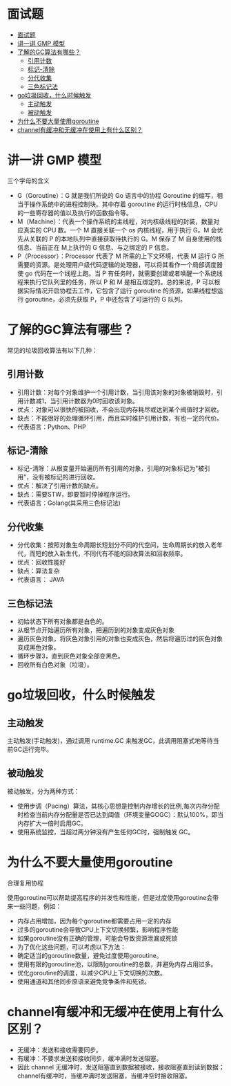 # 面试题
- [面试题](#面试题)
- [讲一讲 GMP 模型](#讲一讲-gmp-模型)
- [了解的GC算法有哪些？](#了解的gc算法有哪些)
  - [引用计数](#引用计数)
  - [标记-清除](#标记-清除)
  - [分代收集](#分代收集)
  - [三色标记法](#三色标记法)
- [go垃圾回收，什么时候触发](#go垃圾回收什么时候触发)
  - [主动触发](#主动触发)
  - [被动触发](#被动触发)
- [为什么不要大量使用goroutine](#为什么不要大量使用goroutine)
- [channel有缓冲和无缓冲在使用上有什么区别？](#channel有缓冲和无缓冲在使用上有什么区别)

# 讲一讲 GMP 模型
三个字母的含义

- G（Goroutine）：G 就是我们所说的 Go 语言中的协程 Goroutine 的缩写，相当于操作系统中的进程控制块。其中存着 goroutine 的运行时栈信息，CPU 的一些寄存器的值以及执行的函数指令等。
- M（Machine）：代表一个操作系统的主线程，对内核级线程的封装，数量对应真实的 CPU 数。一个 M 直接关联一个 os 内核线程，用于执行 G。M 会优先从关联的 P 的本地队列中直接获取待执行的 G。M 保存了 M 自身使用的栈信息、当前正在 M上执行的 G 信息、与之绑定的 P 信息。
- P（Processor）：Processor 代表了 M 所需的上下文环境，代表 M 运行 G 所需要的资源。是处理用户级代码逻辑的处理器，可以将其看作一个局部调度器使 go 代码在一个线程上跑。当 P 有任务时，就需要创建或者唤醒一个系统线程来执行它队列里的任务，所以 P 和 M 是相互绑定的。总的来说，P 可以根据实际情况开启协程去工作，它包含了运行 goroutine 的资源，如果线程想运行 goroutine，必须先获取 P，P 中还包含了可运行的 G 队列。

# 了解的GC算法有哪些？
常见的垃圾回收算法有以下几种：

## 引用计数
- 引用计数：对每个对象维护一个引用计数，当引用该对象的对象被销毁时，引用计数减1，当引用计数器为0时回收该对象。
- 优点：对象可以很快的被回收，不会出现内存耗尽或达到某个阀值时才回收。
- 缺点：不能很好的处理循环引用，而且实时维护引用计数，有也一定的代价。
- 代表语言：Python、PHP

## 标记-清除
- 标记-清除：从根变量开始遍历所有引用的对象，引用的对象标记为"被引用"，没有被标记的进行回收。
- 优点：解决了引用计数的缺点。
- 缺点：需要STW，即要暂时停掉程序运行。
- 代表语言：Golang(其采用三色标记法)

## 分代收集
- 分代收集：按照对象生命周期长短划分不同的代空间，生命周期长的放入老年代，而短的放入新生代，不同代有不能的回收算法和回收频率。
- 优点：回收性能好
- 缺点：算法复杂
- 代表语言： JAVA

## 三色标记法
- 初始状态下所有对象都是白色的。
- 从根节点开始遍历所有对象，把遍历到的对象变成灰色对象
- 遍历灰色对象，将灰色对象引用的对象也变成灰色，然后将遍历过的灰色对象变成黑色对象。
- 循环步骤3，直到灰色对象全部变黑色。
- 回收所有白色对象（垃圾）。

# go垃圾回收，什么时候触发
## 主动触发
主动触发(手动触发)，通过调用 runtime.GC 来触发GC，此调用阻塞式地等待当前GC运行完毕。

## 被动触发
被动触发，分为两种方式：

- 使用步调（Pacing）算法，其核心思想是控制内存增长的比例,每次内存分配时检查当前内存分配量是否已达到阈值（环境变量GOGC）：默认100%，即当内存扩大一倍时启用GC。
- 使用系统监控，当超过两分钟没有产生任何GC时，强制触发 GC。

# 为什么不要大量使用goroutine
合理复用协程

使用goroutine可以帮助提高程序的并发性和性能，但是过度使用goroutine会带来一些问题，例如：

- 内存占用增加，因为每个goroutine都需要占用一定的内存
- 过多的goroutine会导致CPU上下文切换频繁，影响程序性能
- 如果goroutine没有正确的管理，可能会导致资源泄漏或死锁
- 为了优化这些问题，可以考虑以下方法：
- 确定适当的goroutine数量，避免过度使用goroutine。
- 使用有限的goroutine池，以限制goroutine的总数，并避免内存占用过多。
- 优化goroutine的调度，以减少CPU上下文切换的次数。
- 使用通道和其他同步原语来避免竞争条件和死锁。

# channel有缓冲和无缓冲在使用上有什么区别？
- 无缓冲：发送和接收需要同步。
- 有缓冲：不要求发送和接收同步，缓冲满时发送阻塞。
- 因此 channel 无缓冲时，发送阻塞直到数据被接收，接收阻塞直到读到数据；channel有缓冲时，当缓冲满时发送阻塞，当缓冲空时接收阻塞。

